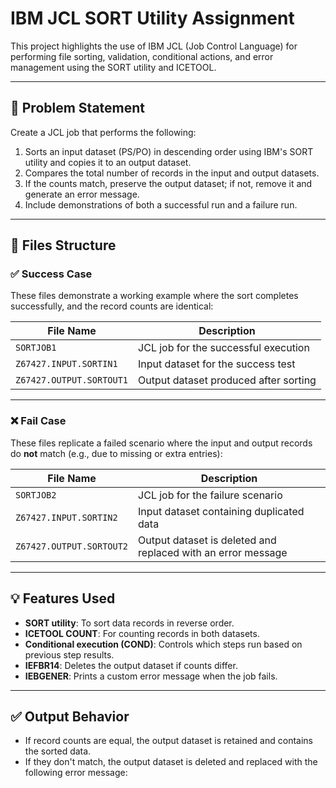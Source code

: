 # IBM JCL SORT Utility Assignment

This project highlights the use of IBM JCL (Job Control Language) for performing file sorting, validation, conditional actions, and error management using the SORT utility and ICETOOL.

---

## 📝 Problem Statement

Create a JCL job that performs the following:

1. Sorts an input dataset (PS/PO) in descending order using IBM's SORT utility and copies it to an output dataset.  
2. Compares the total number of records in the input and output datasets.  
3. If the counts match, preserve the output dataset; if not, remove it and generate an error message.  
4. Include demonstrations of both a successful run and a failure run.

---

## 📁 Files Structure

### ✅ Success Case

These files demonstrate a working example where the sort completes successfully, and the record counts are identical:

| File Name                | Description                            |
|--------------------------|----------------------------------------|
| `SORTJOB1`               | JCL job for the successful execution   |
| `Z67427.INPUT.SORTIN1`   | Input dataset for the success test     |
| `Z67427.OUTPUT.SORTOUT1` | Output dataset produced after sorting  |

---

### ❌ Fail Case

These files replicate a failed scenario where the input and output records do **not** match (e.g., due to missing or extra entries):

| File Name                | Description                                          |
|--------------------------|------------------------------------------------------|
| `SORTJOB2`               | JCL job for the failure scenario                     |
| `Z67427.INPUT.SORTIN2`   | Input dataset containing duplicated data             |
| `Z67427.OUTPUT.SORTOUT2` | Output dataset is deleted and replaced with an error message |

---

## 💡 Features Used

- **SORT utility**: To sort data records in reverse order.  
- **ICETOOL COUNT**: For counting records in both datasets.  
- **Conditional execution (COND)**: Controls which steps run based on previous step results.  
- **IEFBR14**: Deletes the output dataset if counts differ.  
- **IEBGENER**: Prints a custom error message when the job fails.

---

## ✅ Output Behavior

- If record counts are equal, the output dataset is retained and contains the sorted data.  
- If they don't match, the output dataset is deleted and replaced with the following error message:
